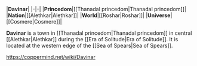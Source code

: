 |**Davinar**|
|-|-|
|**Princedom**|[[Thanadal princedom\|Thanadal princedom]]|
|**Nation**|[[Alethkar\|Alethkar]]|
|**World**|[[Roshar\|Roshar]]|
|**Universe**|[[Cosmere\|Cosmere]]|

**Davinar** is a town in [[Thanadal princedom\|Thanadal princedom]] in central [[Alethkar\|Alethkar]] during the [[Era of Solitude\|Era of Solitude]].
It is located at the western edge of the [[Sea of Spears\|Sea of Spears]].



https://coppermind.net/wiki/Davinar